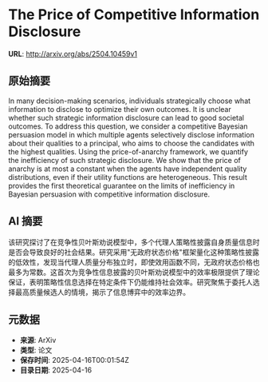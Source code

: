 # The Price of Competitive Information Disclosure

**URL**: http://arxiv.org/abs/2504.10459v1

## 原始摘要

In many decision-making scenarios, individuals strategically choose what
information to disclose to optimize their own outcomes. It is unclear whether
such strategic information disclosure can lead to good societal outcomes. To
address this question, we consider a competitive Bayesian persuasion model in
which multiple agents selectively disclose information about their qualities to
a principal, who aims to choose the candidates with the highest qualities.
Using the price-of-anarchy framework, we quantify the inefficiency of such
strategic disclosure. We show that the price of anarchy is at most a constant
when the agents have independent quality distributions, even if their utility
functions are heterogeneous. This result provides the first theoretical
guarantee on the limits of inefficiency in Bayesian persuasion with competitive
information disclosure.


## AI 摘要

该研究探讨了在竞争性贝叶斯劝说模型中，多个代理人策略性披露自身质量信息时是否会导致良好的社会结果。研究采用"无政府状态价格"框架量化这种策略性披露的低效性，发现当代理人质量分布独立时，即使效用函数不同，无政府状态价格也最多为常数。这首次为竞争性信息披露的贝叶斯劝说模型中的效率极限提供了理论保证，表明策略性信息选择在特定条件下仍能维持社会效率。研究聚焦于委托人选择最高质量候选人的情境，揭示了信息博弈中的效率边界。

## 元数据

- **来源**: ArXiv
- **类型**: 论文
- **保存时间**: 2025-04-16T00:01:54Z
- **目录日期**: 2025-04-16

